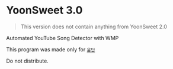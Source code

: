 # YoonSweet 3.0

> This version does not contain anything from YoonSweet 2.0

Automated YouTube Song Detector with WMP

This program was made only for [`윤단`](https://www.twitch.tv/yoonsweet_)

Do not distribute.
